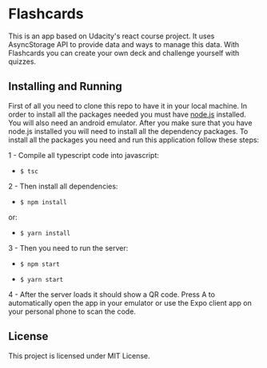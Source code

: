 # Flashcards

This is an app based on Udacity's react course project. It uses AsyncStorage API to provide data and ways to manage this data. With Flashcards you can create your own deck and challenge yourself with quizzes.

## Installing and Running

First of all you need to clone this repo to have it in your local machine.
In order to install all the packages needed you must have
[node.js](www.nodejs.org) installed.
You will also need an android emulator.
After you make sure that you have node.js installed you will need to install all the dependency packages.
To install all the packages you need and run this application follow these steps:

1 - Compile all typescript code into javascript:

* `$ tsc`

2 - Then install all dependencies:

* `$ npm install`

or:

* `$ yarn install`

3 - Then you need to run the server:

* `$ npm start`

* `$ yarn start`

4 - After the server loads it should show a QR code. Press A to automatically open the app in your emulator or use the Expo client app on your personal phone to scan the code.

## License

This project is licensed under MIT License.
